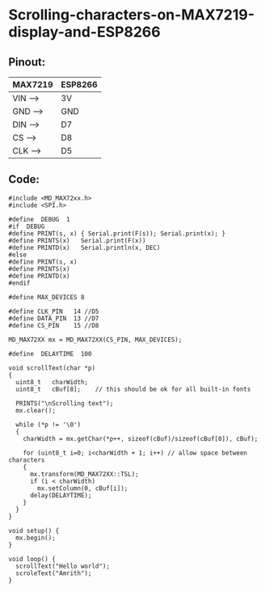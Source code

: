 # Scrolling-characters-on-MAX7219-display-and-ESP8266

## Pinout:
| MAX7219  | ESP8266 |
| ------------- | ------------- |
| VIN -->  | 3V  |
| GND --> | GND  |
| DIN --> | D7 |
| CS --> | D8 |
| CLK --> | D5 |

## Code:
```
#include <MD_MAX72xx.h>
#include <SPI.h>

#define  DEBUG  1
#if  DEBUG
#define	PRINT(s, x)	{ Serial.print(F(s)); Serial.print(x); }
#define	PRINTS(x)	Serial.print(F(x))
#define	PRINTD(x)	Serial.println(x, DEC)
#else
#define	PRINT(s, x)
#define PRINTS(x)
#define PRINTD(x)
#endif

#define	MAX_DEVICES	8

#define CLK_PIN   14 //D5
#define DATA_PIN  13 //D7
#define CS_PIN    15 //D8

MD_MAX72XX mx = MD_MAX72XX(CS_PIN, MAX_DEVICES);

#define  DELAYTIME  100

void scrollText(char *p)
{
  uint8_t	charWidth;
  uint8_t	cBuf[8];	// this should be ok for all built-in fonts

  PRINTS("\nScrolling text");
  mx.clear();

  while (*p != '\0')
  {
    charWidth = mx.getChar(*p++, sizeof(cBuf)/sizeof(cBuf[0]), cBuf);

    for (uint8_t i=0; i<charWidth + 1; i++)	// allow space between characters
    {
      mx.transform(MD_MAX72XX::TSL);
      if (i < charWidth)
        mx.setColumn(0, cBuf[i]);
      delay(DELAYTIME);
    }
  }
}

void setup() {
  mx.begin();
}

void loop() {
  scrollText("Hello world");
  scroleText("Amrith");
}
